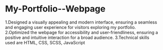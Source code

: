 # My-Portfolio--Webpage
1.Designed a visually appealing and modern interface, ensuring a seamless and engaging user experience for visitors exploring my portfolio.
2.Optimized the webpage for accessibility and user-friendliness, ensuring a positive and intuitive interaction for a broad audience.
3.Technical skills used are HTML, CSS, SCSS, JavaScript

